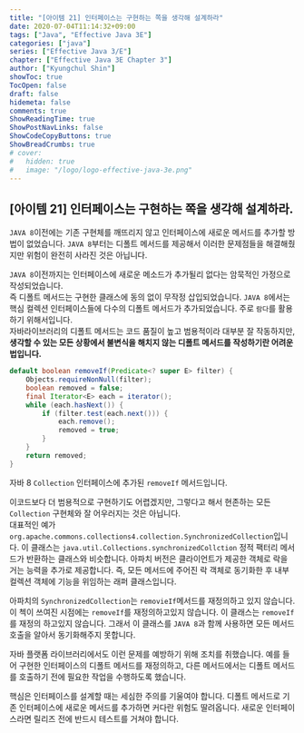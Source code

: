 ```yaml
---
title: "[아이템 21] 인터페이스는 구현하는 쪽을 생각해 설계하라"
date: 2020-07-04T11:14:32+09:00
tags: ["Java", "Effective Java 3E"]
categories: ["java"]
series: ["Effective Java 3/E"]
chapter: ["Effective Java 3E Chapter 3"]
author: ["Kyungchul Shin"]
showToc: true
TocOpen: false
draft: false
hidemeta: false
comments: true
ShowReadingTime: true
ShowPostNavLinks: false
ShowCodeCopyButtons: true
ShowBreadCrumbs: true
# cover:
#   hidden: true
#   image: "/logo/logo-effective-java-3e.png"
---
```

## [아이템 21] 인터페이스는 구현하는 쪽을 생각해 설계하라.

`JAVA 8`이전에는 기존 구현체를 깨뜨리지 않고 인터페이스에 새로운 메서드를 추가할 방법이 없었습니다. `JAVA 8`부터는 디폴트 메서드를 제공해서 이러한 문제점들을 해결해줬지만 위험이 완전히 사라진 것은 아닙니다.
   
`JAVA 8`이전까지는 인터페이스에 새로운 메소드가 추가될리 없다는 암묵적인 가정으로 작성되었습니다.   
즉 디폴트 메서드는 구현한 클래스에 동의 없이 무작정 삽입되었습니다. `JAVA 8`에서는 핵심 컬렉션 인터페이스들에 다수의 디폴트 메서드가 추가되었습니다. 주로 `람다`를 활용하기 위해서입니다.   
자바라이브러리의 디폴트 메서드는 코드 품질이 높고 범용적이라 대부분 잘 작동하지만, **생각할 수 있는 모든 상황에서 불변식을 해치지 않는 디폴트 메서드를 작성하기란 어려운 법입니다.**

``` java
default boolean removeIf(Predicate<? super E> filter) {
    Objects.requireNonNull(filter);
    boolean removed = false;
    final Iterator<E> each = iterator();
    while (each.hasNext()) {
        if (filter.test(each.next())) {
            each.remove();
            removed = true;
        }
    }
    return removed;
}
```
자바 8 `Collection` 인터페이스에 추가된 `removeIf` 메서드입니다.
   
이코드보다 더 범용적으로 구현하기도 어렵겠지만, 그렇다고 해서 현존하는 모든 `Collection` 구현체와 잘 어우러지는 것은 아닙니다.   
대표적인 예가 `org.apache.commons.collections4.collection.SynchronizedCollection`입니다. 이 클래스는 `java.util.Collections.synchronizedCollction` 정적 팩터리 메서드가 반환하는 클래스와 비슷합니다. 아파치 버전은 클라이언트가 제공한 객체로 락을 거는 능력을 추가로 제공합니다. 즉, 모든 메서드에 주어진 락 객체로 동기화한 후 내부 컬렉션 객체에 기능을 위임하는 래퍼 클래스입니다.
   
아파치의 `SynchronizedCollection`는 `removieIf`메서드를 재정의하고 있지 않습니다. 이 첵이 쓰여진 시점에는 `removeIf`를 재정의하고있지 않습니다. 이 클래스는 `removeIf`를 재정의 하고있지 않습니다. 그래서 이 클래스를 `JAVA 8`과 함께 사용하면 모든 메서드 호출을 알아서 동기화해주지 못합니다.
   
자바 플랫폼 라이브러리에서도 이런 문제를 예방하기 위해 조치를 취했습니다. 예를 들어 구현한 인터페이스의 디폴트 메서드를 재정의하고, 다른 메서드에서는 디폴트 메서드를 호출하기 전에 필요한 작업을 수행하도록 했습니다.
   
핵심은 인터페이스를 설계할 때는 세심한 주의를 기울여야 합니다. 디폴트 메서드로 기존 인터페이스에 새로운 메서드를 추가하면 커다란 위험도 딸려옵니다. 새로운 인터페이스라면 릴리즈 전에 반드시 테스트를 거쳐야 합니다.